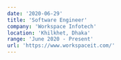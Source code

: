 ```yaml
---
date: '2020-06-29'
title: 'Software Engineer'
company: 'Workspace Infotech'
location: 'Khilkhet, Dhaka'
range: 'June 2020 - Present'
url: 'https://www.workspaceit.com/'
---
```

